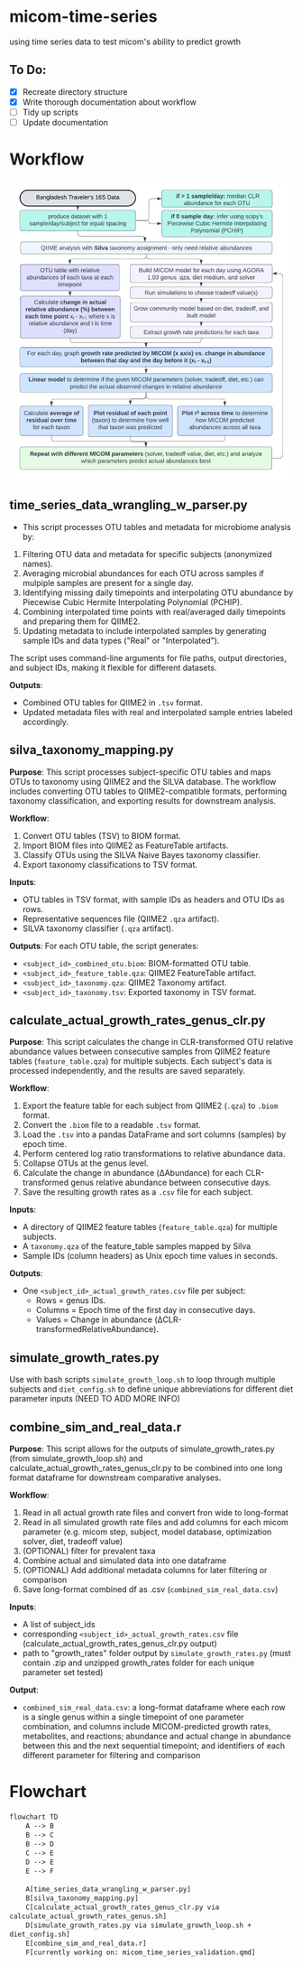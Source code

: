 # micom-time-series
using time series data to test micom's ability to predict growth 

## To Do:
  - [x] Recreate directory structure
  - [x] Write thorough documentation about workflow
  - [ ] Tidy up scripts
  - [ ] Update documentation 

# Workflow
![Alt text](./images/lucid-chart-workflow.png)

## time_series_data_wrangling_w_parser.py
- This script processes OTU tables and metadata for microbiome analysis by:
1. Filtering OTU data and metadata for specific subjects (anonymized names).
2. Averaging microbial abundances for each OTU across samples if mulpiple samples are present for a single day.
3. Identifying missing daily timepoints and interpolating OTU abundance by Piecewise Cubic Hermite Interpolating Polynomial (PCHIP).
4. Combining interpolated time points with real/averaged daily timepoints and preparing them for QIIME2.
5. Updating metadata to include interpolated samples by generating sample IDs and data types ("Real" or "Interpolated").

The script uses command-line arguments for file paths, output directories, and subject IDs, making it flexible for different datasets.

**Outputs**:
- Combined OTU tables for QIIME2 in `.tsv` format.
- Updated metadata files with real and interpolated sample entries labeled accordingly.


## silva_taxonomy_mapping.py
**Purpose**:
This script processes subject-specific OTU tables and maps OTUs to taxonomy using QIIME2 and the SILVA database.
The workflow includes converting OTU tables to QIIME2-compatible formats, performing taxonomy classification,
and exporting results for downstream analysis.

**Workflow**:
1. Convert OTU tables (TSV) to BIOM format.
2. Import BIOM files into QIIME2 as FeatureTable artifacts.
3. Classify OTUs using the SILVA Naive Bayes taxonomy classifier.
4. Export taxonomy classifications to TSV format.

**Inputs**:
- OTU tables in TSV format, with sample IDs as headers and OTU IDs as rows.
- Representative sequences file (QIIME2 `.qza` artifact).
- SILVA taxonomy classifier (`.qza` artifact).

**Outputs**:
For each OTU table, the script generates:
- `<subject_id>_combined_otu.biom`: BIOM-formatted OTU table.
- `<subject_id>_feature_table.qza`: QIIME2 FeatureTable artifact.
- `<subject_id>_taxonomy.qza`: QIIME2 Taxonomy artifact.
- `<subject_id>_taxonomy.tsv`: Exported taxonomy in TSV format.

## calculate_actual_growth_rates_genus_clr.py
**Purpose**:
This script calculates the change in CLR-transformed OTU relative abundance values
 between consecutive samples from QIIME2 feature tables (`feature_table.qza`) 
 for multiple subjects. Each subject's data is processed independently, 
 and the results are saved separately.

**Workflow**:
1. Export the feature table for each subject from QIIME2 (`.qza`) to `.biom` format.
2. Convert the `.biom` file to a readable `.tsv` format.
3. Load the `.tsv` into a pandas DataFrame and sort columns (samples) by epoch time.
4. Perform centered log ratio transformations to relative abundance data.
5. Collapse OTUs at the genus level.
4. Calculate the change in abundance (ΔAbundance) for each CLR-transformed 
genus relative abundance between consecutive days.
6. Save the resulting growth rates as a `.csv` file for each subject.

**Inputs**:
- A directory of QIIME2 feature tables (`feature_table.qza`) for multiple subjects.
- A `taxonomy.qza` of the feature_table samples mapped by Silva
- Sample IDs (column headers) as Unix epoch time values in seconds.

**Outputs**:
- One `<subject_id>_actual_growth_rates.csv` file per subject:
  - Rows = genus IDs.
  - Columns = Epoch time of the first day in consecutive days.
  - Values = Change in abundance (ΔCLR-transformedRelativeAbundance).

## simulate_growth_rates.py
Use with bash scripts `simulate_growth_loop.sh` to loop through multiple subjects 
and `diet_config.sh` to define unique abbreviations for different diet parameter inputs
(NEED TO ADD MORE INFO)

## combine_sim_and_real_data.r
**Purpose**: 
This script allows for the outputs of simulate_growth_rates.py (from simulate_growth_loop.sh) 
and calculate_actual_growth_rates_genus_clr.py to be combined into one long format dataframe 
for downstream comparative analyses.

**Workflow**:
1. Read in all actual growth rate files and convert fron wide to long-format
2. Read in all simulated growth rate files and add columns for each micom parameter 
(e.g. micom step, subject, model database, optimization solver, diet, tradeoff value)
3. (OPTIONAL) filter for prevalent taxa 
4. Combine actual and simulated data into one dataframe
5. (OPTIONAL) Add additional metadata columns for later filtering or comparison
6. Save long-format combined df as .csv (`combined_sim_real_data.csv`)

**Inputs**: 
- A list of subject_ids
- corresponding `<subject_id>_actual_growth_rates.csv` file 
(calculate_actual_growth_rates_genus_clr.py output)
- path to "growth_rates" folder output by `simulate_growth_rates.py` 
(must contain .zip and unzipped growth_rates folder for each unique parameter set tested)

**Output**: 
- `combined_sim_real_data.csv`: a long-format dataframe where each row is a single genus within 
a single timepoint of one parameter combination, and columns include MICOM-predicted growth rates, 
metabolites, and reactions; abundance and actual change in abundance between this and the 
next sequential timepoint; and identifiers of each different parameter for filtering and comparison


# Flowchart
```mermaid
flowchart TD
    A --> B
    B --> C
    B --> D
    C --> E
    D --> E
    E --> F

    A[time_series_data_wrangling_w_parser.py]
    B[silva_taxonomy_mapping.py]
    C[calculate_actual_growth_rates_genus_clr.py via calculate_actual_growth_rates_genus.sh]
    D[simulate_growth_rates.py via simulate_growth_loop.sh + diet_config.sh]
    E[combine_sim_and_real_data.r]
    F[currently working on: micom_time_series_validation.qmd]
```
